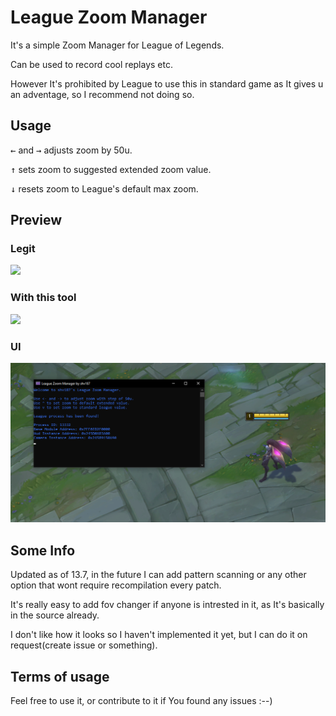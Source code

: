 # League Zoom Manager

It's a simple Zoom Manager for League of Legends.

Can be used to record cool replays etc.

However It's prohibited by League to use this in standard game as It gives u an adventage, so I recommend not doing so.

## Usage
<kbd>←</kbd> and <kbd>→</kbd> adjusts zoom by 50u.

<kbd>↑</kbd> sets zoom to suggested extended zoom value.

<kbd>↓</kbd> resets zoom to League's default max zoom.

## Preview
### Legit

<img src="./league_zoom_manager/preview/max_legit.png" width="512"/>

### With this tool

<img src="./league_zoom_manager/preview/example_with_manager.png" width="512"/>

### UI

<img src="./league_zoom_manager/preview/ui.png" width="512"/>

## Some Info
Updated as of 13.7, in the future I can add pattern scanning or any other option that wont require recompilation every patch.

It's really easy to add fov changer if anyone is intrested in it, as It's basically in the source already.

I don't like how it looks so I haven't implemented it yet, but I can do it on request(create issue or something).

## Terms of usage
Feel free to use it, or contribute to it if You found any issues :--)
